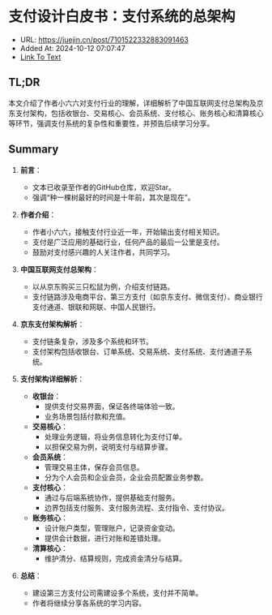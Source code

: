 # 支付设计白皮书：支付系统的总架构
- URL: https://juejin.cn/post/7101522332883091463
- Added At: 2024-10-12 07:07:47
- [Link To Text](2024-10-12-支付设计白皮书：支付系统的总架构_raw.md)

## TL;DR
本文介绍了作者小六六对支付行业的理解，详细解析了中国互联网支付总架构及京东支付架构，包括收银台、交易核心、会员系统、支付核心、账务核心和清算核心等环节，强调支付系统的复杂性和重要性，并预告后续学习分享。

## Summary
1. **前言**：
   - 文本已收录至作者的GitHub仓库，欢迎Star。
   - 强调“种一棵树最好的时间是十年前，其次是现在”。

2. **作者介绍**：
   - 作者小六六，接触支付行业近一年，开始输出支付相关知识。
   - 支付是广泛应用的基础行业，任何产品的最后一公里是支付。
   - 鼓励对支付感兴趣的人关注作者，共同学习。

3. **中国互联网支付总架构**：
   - 以从京东购买三只松鼠为例，介绍支付链路。
   - 支付链路涉及电商平台、第三方支付（如京东支付、微信支付）、商业银行支付通道、银联和网联、中国人民银行。

4. **京东支付架构解析**：
   - 支付链条复杂，涉及多个系统和环节。
   - 支付架构包括收银台、订单系统、交易系统、支付系统、支付通道子系统。

5. **支付架构详细解析**：
   - **收银台**：
     - 提供支付交易界面，保证各终端体验一致。
     - 业务场景包括付款和充值。
   - **交易核心**：
     - 处理业务逻辑，将业务信息转化为支付订单。
     - 以担保交易为例，说明支付与结算步骤。
   - **会员系统**：
     - 管理交易主体，保存会员信息。
     - 分为个人会员和企业会员，企业会员配置业务参数。
   - **支付核心**：
     - 通过与后端系统协作，提供基础支付服务。
     - 边界包括支付服务、支付服务流程、支付指令、支付协议。
   - **账务核心**：
     - 设计账户类型，管理账户，记录资金变动。
     - 提供会计数据，进行对账和差错处理。
   - **清算核心**：
     - 维护清分、结算规则，完成资金清分与结算。

6. **总结**：
   - 建设第三方支付公司需建设多个系统，支付并不简单。
   - 作者将继续分享各系统的学习内容。
